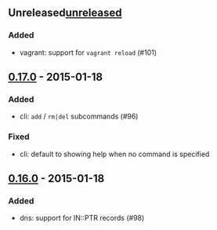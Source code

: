 ## Unreleased[unreleased]

### Added
 - vagrant: support for `vagrant reload` (#101)

## [0.17.0] - 2015-01-18

### Added
 - cli: `add` / `rm|del` subcommands (#96)

### Fixed
 - cli: default to showing help when no command is specified

## [0.16.0] - 2015-01-18
### Added
 - dns: support for IN::PTR records (#98)

[unreleased]: https://github.com/phinze/landrush/compare/v0.17.0...HEAD
[0.17.0]: https://github.com/phinze/landrush/compare/v0.16.0...v0.17.0
[0.16.0]: https://github.com/phinze/landrush/compare/v0.15.4...v0.16.0
